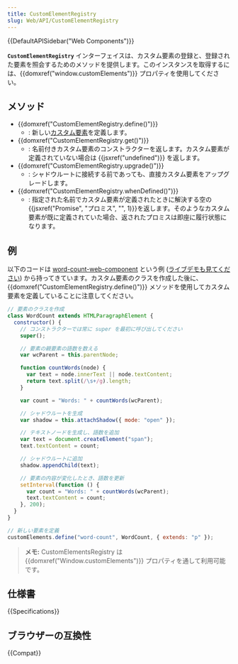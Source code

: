 ```yaml
---
title: CustomElementRegistry
slug: Web/API/CustomElementRegistry
---
```


{{DefaultAPISidebar("Web Components")}}

**`CustomElementRegistry`** インターフェイスは、カスタム要素の登録と、登録された要素を照会するためのメソッドを提供します。このインスタンスを取得するには、{{domxref("window.customElements")}} プロパティを使用してください。

## メソッド

- {{domxref("CustomElementRegistry.define()")}}
  - : 新しい[カスタム要素](/ja/docs/Web/Web_Components/Using_custom_elements)を定義します。
- {{domxref("CustomElementRegistry.get()")}}
  - : 名前付きカスタム要素のコンストラクターを返します。カスタム要素が定義されていない場合は {{jsxref("undefined")}} を返します。
- {{domxref("CustomElementRegistry.upgrade()")}}
  - : シャドウルートに接続する前であっても、直接カスタム要素をアップグレードします。
- {{domxref("CustomElementRegistry.whenDefined()")}}
  - : 指定された名前でカスタム要素が定義されたときに解決する空の{{jsxref("Promise", "プロミス", "", 1)}}を返します。そのようなカスタム要素が既に定義されていた場合、返されたプロミスは即座に履行状態になります。

## 例

以下のコードは [word-count-web-component](https://github.com/mdn/web-components-examples/tree/master/word-count-web-component) という例 ([ライブデモも見てください](https://mdn.github.io/web-components-examples/word-count-web-component/)) から持ってきています。カスタム要素のクラスを作成した後に、 {{domxref("CustomElementRegistry.define()")}} メソッドを使用してカスタム要素を定義していることに注意してください。

```js
// 要素のクラスを作成
class WordCount extends HTMLParagraphElement {
  constructor() {
    // コンストラクターでは常に super を最初に呼び出してください
    super();

    // 要素の親要素の語数を数える
    var wcParent = this.parentNode;

    function countWords(node) {
      var text = node.innerText || node.textContent;
      return text.split(/\s+/g).length;
    }

    var count = "Words: " + countWords(wcParent);

    // シャドウルートを生成
    var shadow = this.attachShadow({ mode: "open" });

    // テキストノードを生成し、語数を追加
    var text = document.createElement("span");
    text.textContent = count;

    // シャドウルートに追加
    shadow.appendChild(text);

    // 要素の内容が変化したとき、語数を更新
    setInterval(function () {
      var count = "Words: " + countWords(wcParent);
      text.textContent = count;
    }, 200);
  }
}

// 新しい要素を定義
customElements.define("word-count", WordCount, { extends: "p" });
```

> **メモ:** CustomElementsRegistry は {{domxref("Window.customElements")}} プロパティを通して利用可能です。

## 仕様書

{{Specifications}}

## ブラウザーの互換性

{{Compat}}
